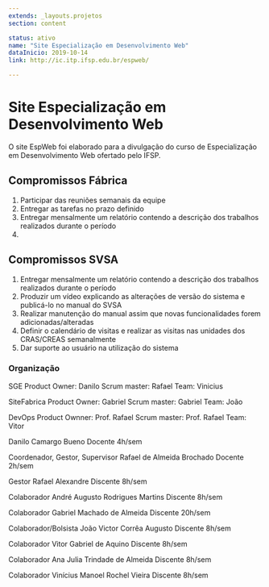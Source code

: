 ```yaml
---
extends: _layouts.projetos
section: content

status: ativo
name: "Site Especialização em Desenvolvimento Web"
dataInicio: 2019-10-14
link: http://ic.itp.ifsp.edu.br/espweb/

---
```


# Site Especialização em Desenvolvimento Web

O site EspWeb foi elaborado para a divulgação do curso de Especialização em Desenvolvimento Web ofertado pelo IFSP.

## Compromissos Fábrica

1. Participar das reuniões semanais da equipe
2. Entregar as tarefas no prazo definido
3. Entregar mensalmente um relatório contendo a descrição dos trabalhos realizados durante o período
4. 


## Compromissos SVSA

1. Entregar mensalmente um relatório contendo a descrição dos trabalhos realizados durante o período
2. Produzir um vídeo explicando as alterações de versão do sistema e publicá-lo no manual do SVSA
3. Realizar manutenção do manual assim que novas funcionalidades forem adicionadas/alteradas
4. Definir o calendário de visitas e realizar as visitas nas unidades dos CRAS/CREAS semanalmente
5. Dar suporte ao usuário na utilização do sistema



### Organização

SGE 
Product Owner: Danilo
Scrum master: Rafael
Team: Vinicius

SiteFabrica
Product Owner: Gabriel
Scrum master: Gabriel
Team: João

DevOps
Product Ownner: Prof. Rafael
Scrum master: Prof. Rafael
Team: Vitor

Danilo Camargo Bueno
Docente
4h/sem

Coordenador, Gestor, Supervisor
Rafael de Almeida Brochado
Docente
2h/sem

Gestor
Rafael Alexandre
Discente
8h/sem

Colaborador
André Augusto Rodrigues Martins
Discente
8h/sem

Colaborador
Gabriel Machado de Almeida
Discente
20h/sem

Colaborador/Bolsista
João Victor Corrêa Augusto
Discente
8h/sem

Colaborador
Vitor Gabriel de Aquino
Discente
8h/sem

Colaborador
Ana Julia Trindade de Almeida
Discente
8h/sem

Colaborador
Vinícius Manoel Rochel Vieira
Discente
8h/sem


